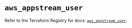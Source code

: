 # `aws_appstream_user`

Refer to the Terraform Registry for docs: [`aws_appstream_user`](https://registry.terraform.io/providers/hashicorp/aws/5.40.0/docs/resources/appstream_user).
